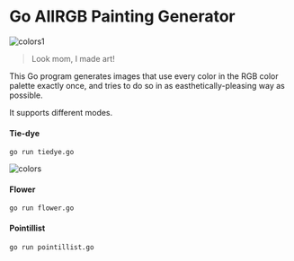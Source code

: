 Go AllRGB Painting Generator
============================

![colors1](https://f.cloud.github.com/assets/1121616/2332908/cb5524c6-a460-11e3-8ef8-851ac3015c01.png)

 > Look mom, I made art!

This Go program generates images that use every color in the RGB color palette exactly once, and tries to do so in as easthetically-pleasing way as possible.

It supports different modes. 

#### Tie-dye

```
go run tiedye.go
```

![colors](https://f.cloud.github.com/assets/1121616/2332895/8c614a24-a460-11e3-9dff-1875d20708e1.png)

#### Flower

```
go run flower.go
```

#### Pointillist

```
go run pointillist.go
```

